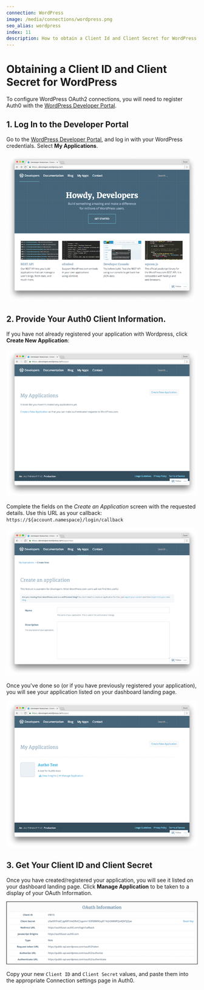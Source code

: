 ```yaml
---
connection: WordPress
image: /media/connections/wordpress.png
seo_alias: wordpress
index: 11
description: How to obtain a Client Id and Client Secret for WordPress.
---
```


# Obtaining a Client ID and Client Secret for WordPress

To configure WordPress OAuth2 connections, you will need to register Auth0 with the [WordPress Developer Portal](http://developer.wordpress.com/).

## 1. Log In to the Developer Portal

Go to the [WordPress Developer Portal](http://developer.wordpress.com/), and log in with your WordPress credentials. Select **My Applications**.

![](/media/articles/connections/social/wordpress/wordpress-dev-portal.png)

## 2. Provide Your Auth0 Client Information.

If you have not already registered your application with Wordpress, click **Create New Application**:

![](/media/articles/connections/social/wordpress/create-new-app.png)

Complete the fields on the *Create an Application* screen with the requested details. Use this URL as your callback: `https://${account.namespace}/login/callback`

![](/media/articles/connections/social/wordpress/create-new-app-config-screen.png)

Once you've done so (or if you have previously registered your application), you will see your application listed on your dashboard landing page.

![](/media/articles/connections/social/wordpress/my-apps.png)

## 3. Get Your Client ID and Client Secret

Once you have created/registered your application, you will see it listed on your dashboard landing page. Click **Manage Application** to be taken to a display of your OAuth Information.

![](/media/articles/connections/social/wordpress/oauth-info.png)

Copy your new `Client ID` and `Client Secret` values, and paste them into the appropriate Connection settings page in Auth0.
